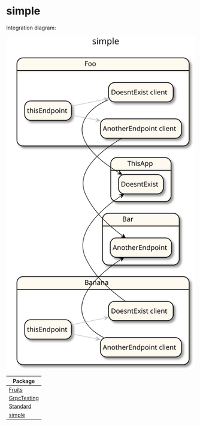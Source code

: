 
# simple
Integration diagram:

![alt text](simple.svg)

| Package |
| - | 
[Fruits](Fruits/README.md)|
[GrpcTesting](GrpcTesting/README.md)|
[Standard](Standard/README.md)|
[simple](simple/README.md)|
